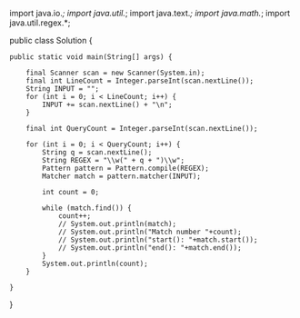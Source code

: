 import java.io.*;
import java.util.*;
import java.text.*;
import java.math.*;
import java.util.regex.*;

public class Solution {

    public static void main(String[] args) {

        final Scanner scan = new Scanner(System.in);
        final int LineCount = Integer.parseInt(scan.nextLine());
        String INPUT = "";
        for (int i = 0; i < LineCount; i++) {
            INPUT += scan.nextLine() + "\n";
        }

        final int QueryCount = Integer.parseInt(scan.nextLine());

        for (int i = 0; i < QueryCount; i++) {
            String q = scan.nextLine();
            String REGEX = "\\w(" + q + ")\\w";
            Pattern pattern = Pattern.compile(REGEX);
            Matcher match = pattern.matcher(INPUT);

            int count = 0;

            while (match.find()) {
                count++;
                // System.out.println(match);
                // System.out.println("Match number "+count);
                // System.out.println("start(): "+match.start());
                // System.out.println("end(): "+match.end());
            }
            System.out.println(count);
        }

    }
}